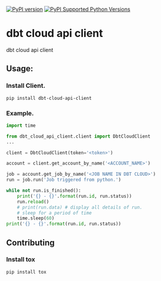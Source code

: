 [![PyPI version](https://badge.fury.io/py/dbt-cloud-api-client.svg)](https://badge.fury.io/py/dbt-cloud-api-client)
[![PyPI Supported Python Versions](https://img.shields.io/pypi/pyversions/dbt-cloud-api-client)](https://pypi.org/project/dbt-cloud-api-client/)
<!-- [![GitHub Actions (Tests)](https://github.com/ymyzk/tox-gh-actions/workflows/Tests/badge.svg)](https://github.com/ymyzk/tox-gh-actions) -->
<!-- [![codecov](https://codecov.io/gh/ymyzk/tox-gh-actions/branch/master/graph/badge.svg?token=7RWjRk2LkX)](https://codecov.io/gh/ymyzk/tox-gh-actions) -->

# dbt cloud api client
dbt cloud api client

## Usage:

### Install Client.
```
pip install dbt-cloud-api-client
```
### Example.
```python
import time

from dbt_cloud_api_client.client import DbtCloudClient
...

client = DbtCloudClient(token='<token>')

account = client.get_account_by_name('<ACCOUNT_NAME>')

job = account.get_job_by_name('<JOB NAME IN DBT CLOUD>')
run = job.run('Job triggered from python.')

while not run.is_finished():
    print('{} - {}'.format(run.id, run.status))
    run.reload()
    # print(run.data) # display all details of run.
    # sleep for a period of time
    time.sleep(60)
print('{} - {}'.format(run.id, run.status))
```

## Contributing

### Install tox
```
pip install tox
```
